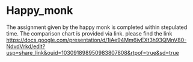 # Happy_monk
The assignment given by the happy monk is completed within stepulated time. The comparison chart is provided via link. please find the link
https://docs.google.com/presentation/d/1iAe94Mm6ivEXt3h93QMnV80-NdvdVrkd/edit?usp=share_link&ouid=103091898950983807808&rtpof=true&sd=true
